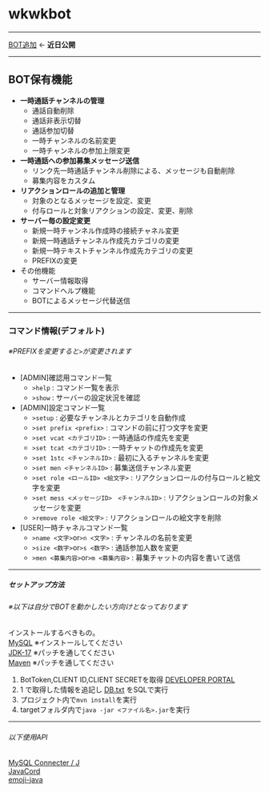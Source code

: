 # wkwkbot
***
 [BOT追加]() ← **近日公開**
***
## BOT保有機能
- **一時通話チャンネルの管理**
  - 通話自動削除
  - 通話非表示切替
  - 通話参加切替
  - 一時チャンネルの名前変更
  - 一時チャンネルの参加上限変更
- **一時通話への参加募集メッセージ送信**
  - リンク先一時通話チャンネル削除による、メッセージも自動削除
  - 募集内容をカスタム
- **リアクションロールの追加と管理**
  - 対象のとなるメッセージを設定、変更
  - 付与ロールと対象リアクションの設定、変更、削除
- **サーバー毎の設定変更**
  - 新規一時チャンネル作成時の接続チャネル変更
  - 新規一時通話チャンネル作成先カテゴリの変更
  - 新規一時テキストチャンネル作成先カテゴリの変更
  - PREFIXの変更
- その他機能
  - サーバー情報取得
  - コマンドヘルプ機能
  - BOTによるメッセージ代替送信
***
  ### コマンド情報(デフォルト)
  ###### ※PREFIXを変更すると`>`が変更されます
- [ADMIN]確認用コマンド一覧  
  - `>help` : コマンド一覧を表示  
  - `>show` : サーバーの設定状況を確認  
- [ADMIN]設定コマンド一覧  
  - `>setup` : 必要なチャンネルとカテゴリを自動作成  
  - `>set prefix <prefix>` : コマンドの前に打つ文字を変更  
  - `>set vcat <カテゴリID>` : 一時通話の作成先を変更  
  - `>set tcat <カテゴリID>` : 一時チャットの作成先を変更  
  - `>set 1stc <チャンネルID>` : 最初に入るチャンネルを変更  
  - `>set men <チャンネルID>` : 募集送信チャンネル変更  
  - `>set role <ロールID> <絵文字>` : リアクションロールの付与ロールと絵文字を変更  
  - `>set mess <メッセージID>　<チャンネルID>` : リアクションロールの対象メッセージを変更  
  - `>remove role <絵文字>` : リアクションロールの絵文字を削除  
- [USER]一時チャネルコマンド一覧  
  - `>name <文字>`or`>n <文字>` : チャンネルの名前を変更  
  - `>size <数字>`or`>s <数字>` : 通話参加人数を変更  
  - `>men <募集内容>`or`>m <募集内容>` : 募集チャットの内容を書いて送信  
***
##### セットアップ方法
###### ※以下は自分でBOTを動かしたい方向けとなっております
インストールするべきもの。  
[MySQL](https://dev.mysql.com/downloads/mysql/) ※インストールしてください  
[JDK-17](https://www.oracle.com/java/technologies/downloads/) ※パッチを通してください  
[Maven](https://maven.apache.org/download.cgi) ※パッチを通してください
1. BotToken,CLIENT ID,CLIENT SECRETを取得 [DEVELOPER PORTAL](https://discord.com/developers/applications)
2. 1 で取得した情報を追記し [DB.txt](https://github.com/wkwk-3/wkwkbot/blob/main/DB/DB.txt) をSQLで実行 
3. プロジェクト内で`mvn install`を実行
4. targetフォルダ内で`java -jar <ファイル名>.jar`を実行


***
###### 以下使用API
[MySQL Connecter / J](https://github.com/mysql/mysql-connector-j)  
[JavaCord](https://javacord.org)  
[emoji-java](https://github.com/vdurmont/emoji-java)  
